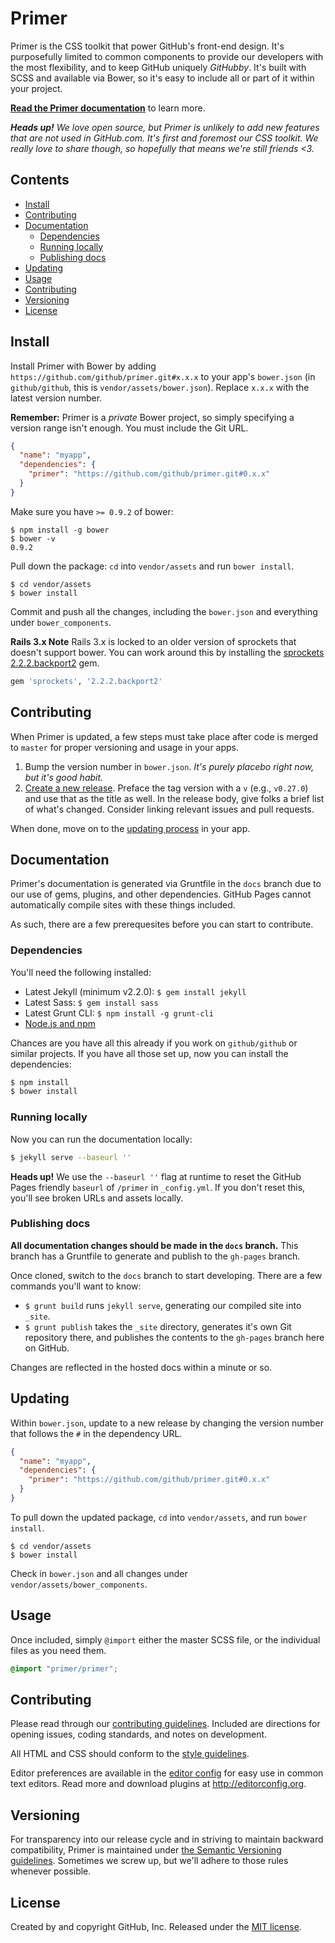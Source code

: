 # Primer

Primer is the CSS toolkit that power GitHub's front-end design. It's purposefully limited to common components to provide our developers with the most flexibility, and to keep GitHub uniquely *GitHubby*. It's built with SCSS and available via Bower, so it's easy to include all or part of it within your project.

[**Read the Primer documentation**](http://primercss.io) to learn more.

_**Heads up!** We love open source, but Primer is unlikely to add new features that are not used in GitHub.com. It's first and foremost our CSS toolkit. We really love to share though, so hopefully that means we're still friends <3._

## Contents

- [Install](#install)
- [Contributing](#contributing)
- [Documentation](#documentation)
  - [Dependencies](#dependencies)
  - [Running locally](#running-locally)
  - [Publishing docs](#publishing-docs)
- [Updating](#updating)
- [Usage](#usage)
- [Contributing](#contributing)
- [Versioning](#versioning)
- [License](#license)

## Install

Install Primer with Bower by adding `https://github.com/github/primer.git#x.x.x` to your app's `bower.json` (in `github/github`, this is `vendor/assets/bower.json`). Replace `x.x.x` with the latest version number.

**Remember:** Primer is a *private* Bower project, so simply specifying a version range isn't enough. You must include the Git URL.

``` json
{
  "name": "myapp",
  "dependencies": {
    "primer": "https://github.com/github/primer.git#0.x.x"
  }
}
```

Make sure you have `>= 0.9.2` of bower:

```
$ npm install -g bower
$ bower -v
0.9.2
```

Pull down the package: `cd` into `vendor/assets` and run `bower install`.

```
$ cd vendor/assets
$ bower install
```

Commit and push all the changes, including the `bower.json` and everything under `bower_components`.

**Rails 3.x Note** Rails 3.x is locked to an older version of sprockets that doesn't support bower. You can work around this by installing the [sprockets 2.2.2.backport2](http://rubygems.org/gems/sprockets/versions/2.2.2.backport2) gem.

``` ruby
gem 'sprockets', '2.2.2.backport2'
```

## Contributing

When Primer is updated, a few steps must take place after code is merged to `master` for proper versioning and usage in your apps.

1. Bump the version number in `bower.json`. *It's purely placebo right now, but it's good habit.*
2. [Create a new release](/github/primer/releases/new). Preface the tag version with a `v` (e.g., `v0.27.0`) and use that as the title as well. In the release body, give folks a brief list of what's changed. Consider linking relevant issues and pull requests.

When done, move on to the [updating process](#updating) in your app.

## Documentation

Primer's documentation is generated via Gruntfile in the `docs` branch due to our use of gems, plugins, and other dependencies. GitHub Pages cannot automatically compile sites with these things included.

As such, there are a few prerequesites before you can start to contribute.

### Dependencies

You'll need the following installed:

- Latest Jekyll (minimum v2.2.0): `$ gem install jekyll`
- Latest Sass: `$ gem install sass`
- Latest Grunt CLI: `$ npm install -g grunt-cli`
- [Node.js and npm](http://nodejs.org/download/)

Chances are you have all this already if you work on `github/github` or similar projects. If you have all those set up, now you can install the dependencies:

```bash
$ npm install
$ bower install
```

### Running locally

Now you can run the documentation locally:

```bash
$ jekyll serve --baseurl ''
```

**Heads up!** We use the `--baseurl ''` flag at runtime to reset the GitHub Pages friendly `baseurl` of `/primer` in `_config.yml`. If you don't reset this, you'll see broken URLs and assets locally.

### Publishing docs

**All documentation changes should be made in the `docs` branch.** This branch has a Gruntfile to generate and publish to the `gh-pages` branch.

Once cloned, switch to the `docs` branch to start developing. There are a few commands you'll want to know:

- `$ grunt build` runs `jekyll serve`, generating our compiled site into `_site`.
- `$ grunt publish` takes the `_site` directory, generates it's own Git repository there, and publishes the contents to the `gh-pages` branch here on GitHub.

Changes are reflected in the hosted docs within a minute or so.

## Updating

Within `bower.json`, update to a new release by changing the version number that follows the `#` in the dependency URL.

```json
{
  "name": "myapp",
  "dependencies": {
    "primer": "https://github.com/github/primer.git#0.x.x"
  }
}
```

To pull down the updated package, `cd` into `vendor/assets`, and run `bower install`.

```
$ cd vendor/assets
$ bower install
```

Check in `bower.json` and all changes under `vendor/assets/bower_components`.

## Usage

Once included, simply `@import` either the master SCSS file, or the individual files as you need them.

```scss
@import "primer/primer";
```

## Contributing

Please read through our [contributing guidelines](https://github.com/github/primer/blob/master/CONTRIBUTING.md). Included are directions for opening issues, coding standards, and notes on development.

All HTML and CSS should conform to the [style guidelines](http://primercss.io/guidelines).

Editor preferences are available in the [editor config](https://github.com/github/primer/blob/master/.editorconfig) for easy use in common text editors. Read more and download plugins at <http://editorconfig.org>.

## Versioning

For transparency into our release cycle and in striving to maintain backward compatibility, Primer is maintained under [the Semantic Versioning guidelines](http://semver.org/). Sometimes we screw up, but we'll adhere to those rules whenever possible.

## License

Created by and copyright GitHub, Inc. Released under the [MIT license](LICENSE.md).

